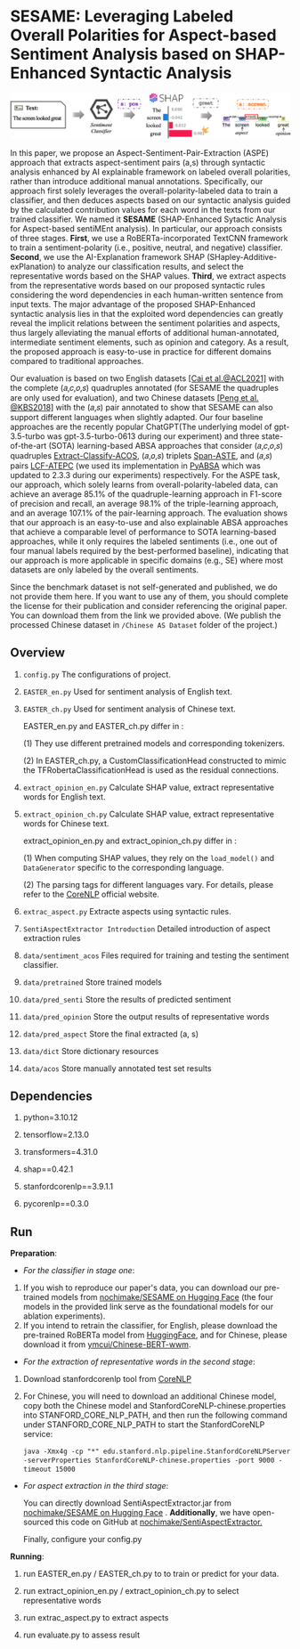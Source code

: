 # SESAME: Leveraging Labeled Overall Polarities for Aspect-based Sentiment Analysis based on SHAP-Enhanced Syntactic Analysis

![image](https://github.com/nochimake/SESAME/blob/master/schematicDiagram.png)

  In this paper, we propose an Aspect-Sentiment-Pair-Extraction (ASPE) approach that extracts aspect-sentiment pairs (a,s) through syntactic analysis enhanced by AI explainable framework on labeled overall polarities, rather than introduce additional manual annotations. Specifically, our approach first solely leverages the overall-polarity-labeled data to train a classifier, and then deduces aspects based on our syntactic analysis guided by the calculated contribution values for each word in the texts from our trained classifier. We named it **SESAME** (SHAP-Enhanced Sytactic Analysis for Aspect-based sentiMEnt analysis). In particular, our approach consists of three stages. **First**, we use a RoBERTa-incorporated TextCNN framework to train a sentiment-polarity (i.e., positive, neutral, and negative) classifier. **Second**, we use the AI-Explanation framework SHAP (SHapley-Additive-exPlanation) to analyze our classification results, and select the representative words based on the SHAP values. **Third**, we extract aspects from the representative words based on our proposed syntactic rules considering the word dependencies in each human-written sentence from input texts. The major advantage of the proposed SHAP-Enhanced syntactic analysis lies in that the exploited word dependencies can greatly reveal the implicit relations between the sentiment polarities and aspects, thus largely alleviating the manual efforts of additional human-annotated, intermediate sentiment elements, such as opinion and category. As a result, the proposed approach is easy-to-use in practice for different domains compared to traditional approaches.

   Our evaluation is based on two English datasets  [[Cai et al.@ACL2021]](https://github.com/NUSTM/ACOS)  with the complete (𝑎,𝑐,𝑜,𝑠) quadruples annotated (for SESAME the quadruples are only used for evaluation), and two Chinese datasets [[Peng et al. @KBS2018]](http://sentic.net/chinese-review-datasets.zip) with the (𝑎,𝑠) pair annotated to show that SESAME can also support different languages when slightly adapted. Our four baseline approaches are the recently popular ChatGPT(The underlying model of gpt-3.5-turbo was gpt-3.5-turbo-0613 during our experiment) and three state-of-the-art (SOTA) learning-based ABSA approaches that consider (𝑎,𝑐,𝑜,𝑠) quadruples [Extract-Classify-ACOS](https://github.com/NUSTM/ACOS), (𝑎,𝑜,𝑠) triplets [Span-ASTE](https://github.com/chiayewken/Span-ASTE), and (𝑎,𝑠) pairs [LCF-ATEPC](https://github.com/yangheng95/LCF-ATEPC) (we used its implementation in [PyABSA](https://github.com/yangheng95/PyABSA/tree/release/demos/aspect_term_extraction) which was updated to 2.3.3 during our experiments) respectively. For the ASPE task, our approach, which solely learns from overall-polarity-labeled data, can achieve an average 85.1\% of the quadruple-learning approach in F1-score of precision and recall, an average 98.1\% of the triple-learning approach, and an average 107.1\% of the pair-learning approach. The evaluation shows that our approach is an easy-to-use and also explainable ABSA approaches that achieve a comparable level of performance to SOTA learning-based approaches, while it only requires the labeled sentiments (i.e., one out of four manual labels required by the best-performed baseline), indicating that our approach is more applicable in specific domains (e.g., SE) where most datasets are only labeled by the overall sentiments.

  Since the benchmark dataset is not self-generated and published, we do not provide them here. If you want to use any of them, you should complete the license for their publication and consider referencing the original paper. You can download them from the link we provided above. (We publish the processed Chinese dataset in ```/Chinese AS Dataset``` folder of the project.)

## Overview

1. ```config.py``` The configurations of project.

2. ```EASTER_en.py```  Used for sentiment analysis of English text.

3. ```EASTER_ch.py``` Used for sentiment analysis of Chinese text.

   EASTER_en.py and EASTER_ch.py differ in :

   (1) They use different pretrained models and corresponding tokenizers.

   (2) In EASTER_ch.py, a CustomClassificationHead constructed to mimic the TFRobertaClassificationHead is used as the residual connections.

4. ```extract_opinion_en.py```  Calculate SHAP value, extract representative words for English text.

5. ```extract_opinion_ch.py```  Calculate SHAP value, extract representative words for Chinese text.

   extract_opinion_en.py and extract_opinion_ch.py differ in :

   (1) When computing SHAP values, they rely on the `load_model()` and `DataGenerator` specific to the corresponding language.

   (2) The parsing tags for different languages vary. For details, please refer to the [CoreNLP](https://stanfordnlp.github.io/CoreNLP/) official website.

6. ```extrac_aspect.py```  Extracte aspects using syntactic rules.

7. ```SentiAspectExtractor Introduction```  Detailed introduction of aspect extraction rules

8. ```data/sentiment_acos```  Files required for training and testing the sentiment classifier.

9. ```data/pretrained``` Store trained models

10. ```data/pred_senti```  Store the results of predicted sentiment

11. ```data/pred_opinion```  Store the output results of representative words 

12. ```data/pred_aspect```  Store the final extracted (a, s)

13. ```data/dict```  Store dictionary resources

14. ```data/acos```  Store manually annotated test set results


## Dependencies

1. python=3.10.12

2. tensorflow=2.13.0

3. transformers=4.31.0

4. shap==0.42.1

5. stanfordcorenlp==3.9.1.1

6. pycorenlp==0.3.0


## Run

**Preparation**:

- *For the classifier in stage one*:

1. If you wish to reproduce our paper's data, you can download our pre-trained models from [nochimake/SESAME on Hugging Face](https://huggingface.co/nochimake/SESAME/tree/main) (the four models in the provided link serve as the foundational models for our ablation experiments).
2. If you intend to retrain the classifier, for English, please download the pre-trained RoBERTa model from  [HuggingFace](https://huggingface.co/cardiffnlp/twitter-roberta-base-sentiment/tree/main), and for Chinese, please download it from [ymcui/Chinese-BERT-wwm](https://github.com/ymcui/Chinese-BERT-wwm).

- *For the extraction of representative words in the second stage*:

1. Download stanfordcorenlp tool from [CoreNLP](https://nlp.stanford.edu/software/stanford-corenlp-4.5.6.zip)  

2. For Chinese, you will need to download an additional Chinese model, copy both the Chinese model and StanfordCoreNLP-chinese.properties into STANFORD_CORE_NLP_PATH, and then run the following command under STANFORD_CORE_NLP_PATH to start the StanfordCoreNLP service:

   ```
   java -Xmx4g -cp "*" edu.stanford.nlp.pipeline.StanfordCoreNLPServer -serverProperties StanfordCoreNLP-chinese.properties -port 9000 -timeout 15000
   ```

  - *For aspect extraction in the third stage*:

    You can directly download SentiAspectExtractor.jar from [nochimake/SESAME on Hugging Face](https://huggingface.co/nochimake/SESAME/tree/main) . **Additionally**, we have open-sourced this code on GitHub at [nochimake/SentiAspectExtractor.](https://github.com/nochimake/SentiAspectExtractor)

    Finally, configure your config.py



**Running**:

1. run EASTER_en.py / EASTER_ch.py to to train or predict for your data.

2. run extract_opinion_en.py / extract_opinion_ch.py to select representative words

3. run extrac_aspect.py to extract aspects

4. run evaluate.py to assess result

